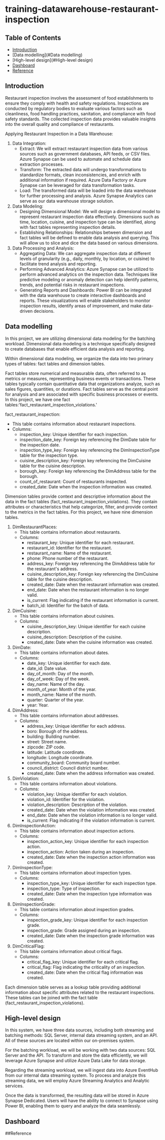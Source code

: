 # training-datawarehouse-restaurant-inspection



## Table of Contents

- [Introduction](#Introduction)
- [Data modelling](#Data modelling)
- [High-level design](#High-level design)
- [Dashboard](#Dashboard)
- [Reference](#Reference)

## Introduction
Restaurant inspection involves the assessment of food establishments to ensure they comply with health and safety regulations. Inspections are conducted by regulatory bodies to evaluate various factors such as cleanliness, food handling practices, sanitation, and compliance with food safety standards. The collected inspection data provides valuable insights into the overall quality and compliance of restaurants.

Applying Restaurant Inspection in a Data Warehouse:

1. Data Integration:
    - Extract: We will extract restaurant inspection data from various sources such as government databases, API feeds, or CSV files. Azure Synapse can be used to automate and schedule data extraction processes.
    - Transform: The extracted data will undergo transformations to standardize formats, clean inconsistencies, and enrich with additional information if required. Azure Data Factory or Azure Synapse can be leveraged for data transformation tasks.
    - Load: The transformed data will be loaded into the data warehouse for further processing and analysis. Azure Synapse Analytics can serve as our data warehouse storage solution.
2. Data Modeling:
    - Designing Dimensional Model: We will design a dimensional model to represent restaurant inspection data effectively. Dimensions such as time, location, cuisine, and inspection type can be identified, along with fact tables representing inspection details.
    - Establishing Relationships: Relationships between dimension and fact tables will be defined to enable data analysis and querying. This will allow us to slice and dice the data based on various dimensions.
3. Data Processing and Analysis:
    - Aggregating Data: We can aggregate inspection data at different levels of granularity (e.g., daily, monthly, by location, or cuisine) to facilitate trend analysis and reporting.
    - Performing Advanced Analytics: Azure Synapse can be utilized to perform advanced analytics on the inspection data. Techniques like predictive modeling or anomaly detection can help identify patterns, trends, and potential risks in restaurant inspections.
    - Generating Reports and Dashboards: Power BI can be integrated with the data warehouse to create interactive dashboards and reports. These visualizations will enable stakeholders to monitor inspection results, identify areas of improvement, and make data-driven decisions.

## Data modelling
In this project, we are utilizing dimensional data modeling for the batching workload. Dimensional data modeling is a technique specifically designed to create databases that enable efficient data analysis and reporting.

Within dimensional data modeling, we organize the data into two primary types of tables: fact tables and dimension tables.

Fact tables store numerical and measurable data, often referred to as metrics or measures, representing business events or transactions. These tables typically contain quantitative data that organizations analyze, such as sales figures, quantities, or durations. Fact tables serve as the central point for analysis and are associated with specific business processes or events. In this project, we have one fact tables:'fact_restaurant_inspection_violations.'

fact_restaurant_inspection:

- This table contains information about restaurant inspections.
- Columns:
    - inspection_key: Unique identifier for each inspection.
    - inspection_date_key: Foreign key referencing the DimDate table for the inspection date.
    - inspection_type_key: Foreign key referencing the DimInspectionType table for the inspection type.
    - cuisine_description_key: Foreign key referencing the DimCuisine table for the cuisine description.
    - borough_key: Foreign key referencing the DimAddress table for the borough.
    - count_of_restaurant: Count of restaurants inspected.
    - created_date: Date when the inspection information was created.

Dimension tables provide context and descriptive information about the data in the fact tables (fact_restaurant_inspection_violations). They contain attributes or characteristics that help categorize, filter, and provide context to the metrics in the fact tables. For this project, we have nine dimension tables.

1. DimRestaurantPlaces:
    - This table contains information about restaurants.
    - Columns:
        - restaurant_key: Unique identifier for each restaurant.
        - restaurant_id: Identifier for the restaurant.
        - restaurant_name: Name of the restaurant.
        - phone: Phone number of the restaurant.
        - address_key: Foreign key referencing the DimAddress table for the restaurant's address.
        - cuisine_description_key: Foreign key referencing the DimCuisine table for the cuisine description.
        - created_date: Date when the restaurant information was created.
        - end_date: Date when the restaurant information is no longer valid.
        - is_current: Flag indicating if the restaurant information is current.
        - batch_id: Identifier for the batch of data.
2. DimCuisine:
    - This table contains information about cuisines.
    - Columns:
        - cuisine_description_key: Unique identifier for each cuisine description.
        - cuisine_description: Description of the cuisine.
        - created_date: Date when the cuisine information was created.
3. DimDate:
    - This table contains information about dates.
    - Columns:
        - date_key: Unique identifier for each date.
        - date_id: Date value.
        - day_of_month: Day of the month.
        - day_of_week: Day of the week.
        - day_name: Name of the day.
        - month_of_year: Month of the year.
        - month_name: Name of the month.
        - quarter: Quarter of the year.
        - year: Year.
4. DimAddress:
    - This table contains information about addresses.
    - Columns:
        - address_key: Unique identifier for each address.
        - boro: Borough of the address.
        - building: Building number.
        - street: Street name.
        - zipcode: ZIP code.
        - latitude: Latitude coordinate.
        - longitude: Longitude coordinate.
        - community_board: Community board number.
        - council_district: Council district number.
        - created_date: Date when the address information was created.
5. DimViolation:
    - This table contains information about violations.
    - Columns:
        - violation_key: Unique identifier for each violation.
        - violation_id: Identifier for the violation.
        - violation_description: Description of the violation.
        - created_date: Date when the violation information was created.
        - end_date: Date when the violation information is no longer valid.
        - is_current: Flag indicating if the violation information is current.
6. DimInspectionAction:
    - This table contains information about inspection actions.
    - Columns:
        - inspection_action_key: Unique identifier for each inspection action.
        - inspection_action: Action taken during an inspection.
        - created_date: Date when the inspection action information was created.
7. DimInspectionType:
    - This table contains information about inspection types.
    - Columns:
        - inspection_type_key: Unique identifier for each inspection type.
        - inspection_type: Type of inspection.
        - created_date: Date when the inspection type information was created.
8. DimInspectionGrade:
    - This table contains information about inspection grades.
    - Columns:
        - inspection_grade_key: Unique identifier for each inspection grade.
        - inspection_grade: Grade assigned during an inspection.
        - created_date: Date when the inspection grade information was created.
9. DimCriticalFlag:
    - This table contains information about critical flags.
    - Columns:
        - critical_flag_key: Unique identifier for each critical flag.
        - critical_flag: Flag indicating the criticality of an inspection.
        - created_date: Date when the critical flag information was created.

Each dimension table serves as a lookup table providing additional information about specific attributes related to the restaurant inspections. These tables can be joined with the fact table (fact_restaurant_inspection_violations).
## High-level design

In this system, we have three data sources, including both streaming and batching methods: SQL Server, internal data streaming system, and an API. All of these sources are located within our on-premises system.

For the batching workload, we will be working with two data sources: SQL Server and the API. To transform and store the data efficiently, we will leverage Azure Synapse and utilize Azure Data Lake for data storage.

Regarding the streaming workload, we will ingest data into Azure EventHub from our internal data streaming system. To process and analyze this streaming data, we will employ Azure Streaming Analytics and Analytic services.

Once the data is transformed, the resulting data will be stored in Azure Synapse Dedicated. Users will have the ability to connect to Synapse using Power BI, enabling them to query and analyze the data seamlessly.
## Dashboard

##Reference

